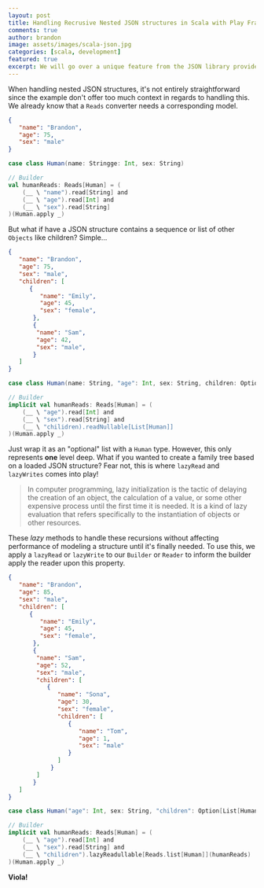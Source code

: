 ```yaml
---
layout: post
title: Handling Recrusive Nested JSON structures in Scala with Play Framework 2.6.X
comments: true
author: brandon
image: assets/images/scala-json.jpg
categories: [scala, development]
featured: true
excerpt: We will go over a unique feature from the JSON library provided by the Play Framework to handle a recursive data model
---
```


When handling nested JSON structures, it's not entirely straightforward since the example don't offer too much context in regards to handling this.
We already know that a `Reads` converter needs a corresponding model.

```json
{
   "name": "Brandon",
   "age": 75,
   "sex": "male"
}
```

```scala
case class Human(name: Stringge: Int, sex: String)

// Builder
val humanReads: Reads[Human] = (
    (__ \ "name").read[String] and
    (__ \ "age").read[Int] and
    (__ \ "sex").read[String]
)(Human.apply _)
```

But what if have a JSON structure contains a sequence or list of other `Objects` like children? Simple...

```json
{
   "name": "Brandon",
   "age": 75,
   "sex": "male",
   "children": [
      {
         "name": "Emily",
         "age": 45,
         "sex": "female",
       },
       {
        "name": "Sam",
        "age": 42,
        "sex": "male",
       }
   ]
}
```

```scala
case class Human(name: String, "age": Int, sex: String, children: Option[List[Human]])

// Builder
implicit val humanReads: Reads[Human] = (
    (__ \ "age").read[Int] and
    (__ \ "sex").read[String] and
    (__ \ "chilidren).readNullable[List[Human]]
)(Human.apply _)
```

Just wrap it as an "optional" list with a `Human` type. However, this only represents __one__ level deep.
What if you wanted to create a family tree based on a loaded JSON structure? Fear not, this is where `lazyRead` and `lazyWrites` comes into play!

> In computer programming, lazy initialization is the tactic of delaying the creation of an object, the calculation of a value, or some other expensive process until the first time it is needed. It is a kind of lazy evaluation that refers specifically to the instantiation of objects or other resources.

These *lazy* methods to handle these recursions without affecting performance of modeling a structure until it's finally needed.
To use this, we apply a `lazyRead` or `lazyWrite` to our `Builder` or `Reader` to inform the builder apply the reader upon this property.


```json
{
   "name": "Brandon",
   "age": 85,
   "sex": "male",
   "children": [
      {
         "name": "Emily",
         "age": 45,
         "sex": "female",
       },
       {
        "name": "Sam",
        "age": 52,
        "sex": "male",
        "children": [
           {
              "name": "Sona",
              "age": 30,
              "sex": "female",
              "children": [
                 {
                    "name": "Tom",
                    "age": 1,
                    "sex": "male"
                 }
              ]
            }
        ]
       }
   ]
}
```

```scala
case class Human("age": Int, sex: String, "children": Option[List[Human]])

// Builder
implicit val humanReads: Reads[Human] = (
    (__ \ "age").read[Int] and
    (__ \ "sex").read[String] and
    (__ \ "chilidren").lazyReadullable[Reads.list[Human]](humanReads)
)(Human.apply _)
```

**Viola!**
